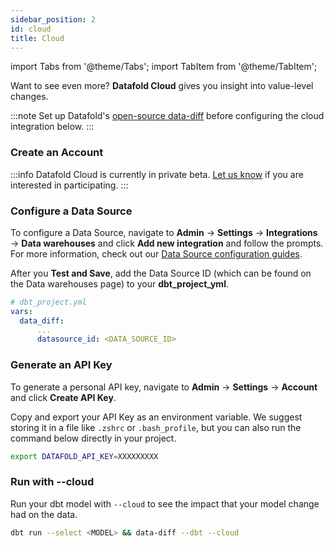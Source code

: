 ```yaml
---
sidebar_position: 2
id: cloud
title: Cloud
---
```

import Tabs from '@theme/Tabs';
import TabItem from '@theme/TabItem';

Want to see even more? **Datafold Cloud** gives you insight into value-level changes.

:::note
Set up Datafold's [open-source data-diff](/development_testing/open_source) before configuring the cloud integration below.
:::

### Create an Account

:::info
Datafold Cloud is currently in private beta. [Let us know](mailto:support@datafold.com?subject=Interested%20in%20Cloud%20Beta) if you are interested in participating.
:::

<!-- Create a [Datafold account](https://app.datafold.com/org-signup). -->

### Configure a Data Source

To configure a Data Source, navigate to **Admin** &rarr; **Settings** &rarr; **Integrations** &rarr; **Data warehouses** and click **Add new integration** and follow the prompts. For more information, check out our [Data Source configuration guides](/deployment_testing/data_sources).

After you **Test and Save**, add the Data Source ID (which can be found on the Data warehouses page) to your **dbt_project_yml**.
    
  ```yaml
  # dbt_project.yml
  vars:
    data_diff:
        ...
        datasource_id: <DATA_SOURCE_ID>
  ```

### Generate an API Key

To generate a personal API key, navigate to **Admin** &rarr; **Settings** &rarr; **Account** and click **Create API Key**. 

Copy and export your API Key as an environment variable. We suggest storing it in a file like `.zshrc` or `.bash_profile`, but you can also run the command below directly in your project.

  ```bash
  export DATAFOLD_API_KEY=XXXXXXXXX
  ``` 

### Run with --cloud

Run your dbt model with `--cloud` to see the impact that your model change had on the data.
    
  ```zsh
  dbt run --select <MODEL> && data-diff --dbt --cloud
  ```